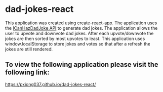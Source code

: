 # dad-jokes-react
This application was created using create-react-app. The application uses the [ICanHazDadJoke API](https://icanhazdadjoke.com/api) to generate dad jokes. The application allows the user to upvote and downvote dad jokes. After each upvote/downvote the jokes are then sorted by most upvotes to least. This application uses window.localStorage to store jokes and votes so that after a refresh the jokes are still rendered. 

## To view the following application please visit the following link: 

https://pxiong037.github.io/dad-jokes-react/